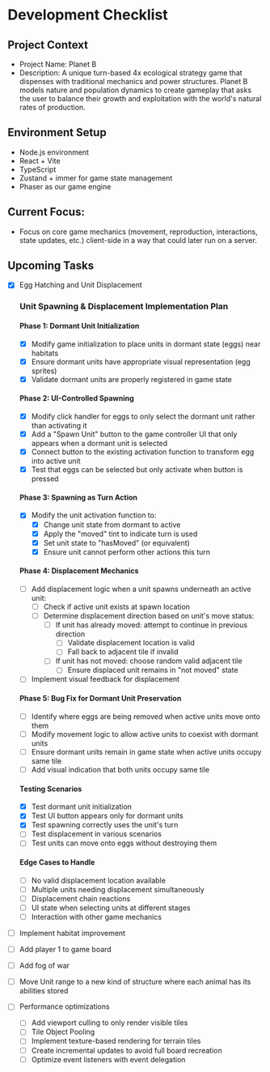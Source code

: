 # Development Checklist

## Project Context
- Project Name: Planet B
- Description: A unique turn-based 4x ecological strategy game that dispenses with traditional mechanics and power structures. Planet B models nature and population dynamics to create gameplay that asks the user to balance their growth and exploitation with the world's natural rates of production. 

## Environment Setup
- Node.js environment
- React + Vite
- TypeScript
- Zustand + immer for game state management
- Phaser as our game engine

## Current Focus:
- Focus on core game mechanics (movement, reproduction, interactions, state updates, etc.) client-side in a way that could later run on a server. 

## Upcoming Tasks

- [x] Egg Hatching and Unit Displacement
  ### Unit Spawning & Displacement Implementation Plan
  
  #### Phase 1: Dormant Unit Initialization
  - [x] Modify game initialization to place units in dormant state (eggs) near habitats
  - [x] Ensure dormant units have appropriate visual representation (egg sprites)
  - [x] Validate dormant units are properly registered in game state

  #### Phase 2: UI-Controlled Spawning
  - [x] Modify click handler for eggs to only select the dormant unit rather than activating it
  - [x] Add a "Spawn Unit" button to the game controller UI that only appears when a dormant unit is selected
  - [x] Connect button to the existing activation function to transform egg into active unit
  - [x] Test that eggs can be selected but only activate when button is pressed

  #### Phase 3: Spawning as Turn Action
  - [x] Modify the unit activation function to:
    - [x] Change unit state from dormant to active
    - [x] Apply the "moved" tint to indicate turn is used
    - [x] Set unit state to "hasMoved" (or equivalent)
    - [x] Ensure unit cannot perform other actions this turn

  #### Phase 4: Displacement Mechanics
  - [ ] Add displacement logic when a unit spawns underneath an active unit:
    - [ ] Check if active unit exists at spawn location
    - [ ] Determine displacement direction based on unit's move status:
      - [ ] If unit has already moved: attempt to continue in previous direction
        - [ ] Validate displacement location is valid
        - [ ] Fall back to adjacent tile if invalid
      - [ ] If unit has not moved: choose random valid adjacent tile
        - [ ] Ensure displaced unit remains in "not moved" state
  - [ ] Implement visual feedback for displacement

  #### Phase 5: Bug Fix for Dormant Unit Preservation
  - [ ] Identify where eggs are being removed when active units move onto them
  - [ ] Modify movement logic to allow active units to coexist with dormant units
  - [ ] Ensure dormant units remain in game state when active units occupy same tile
  - [ ] Add visual indication that both units occupy same tile

  #### Testing Scenarios
  - [x] Test dormant unit initialization
  - [x] Test UI button appears only for dormant units
  - [x] Test spawning correctly uses the unit's turn
  - [ ] Test displacement in various scenarios
  - [ ] Test units can move onto eggs without destroying them

  #### Edge Cases to Handle
  - [ ] No valid displacement location available
  - [ ] Multiple units needing displacement simultaneously
  - [ ] Displacement chain reactions
  - [ ] UI state when selecting units at different stages
  - [ ] Interaction with other game mechanics

- [ ] Implement habitat improvement
- [ ] Add player 1 to game board
- [ ] Add fog of war


- [ ] Move Unit range to a new kind of structure where each animal has its abilities stored

- [ ] Performance optimizations
  - [ ] Add viewport culling to only render visible tiles
  - [ ] Tile Object Pooling
  - [ ] Implement texture-based rendering for terrain tiles
  - [ ] Create incremental updates to avoid full board recreation
  - [ ] Optimize event listeners with event delegation
